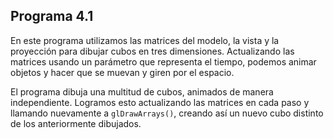 ## Programa 4.1

En este programa utilizamos las matrices del modelo, la vista y la proyección para dibujar cubos en tres dimensiones. Actualizando las matrices usando un parámetro que representa el tiempo, podemos animar objetos y hacer que se muevan y giren por el espacio.

El programa dibuja una multitud de cubos, animados de manera independiente. Logramos esto actualizando las matrices en cada paso y llamando nuevamente a `glDrawArrays()`, creando así un nuevo cubo distinto de los anteriormente dibujados.
